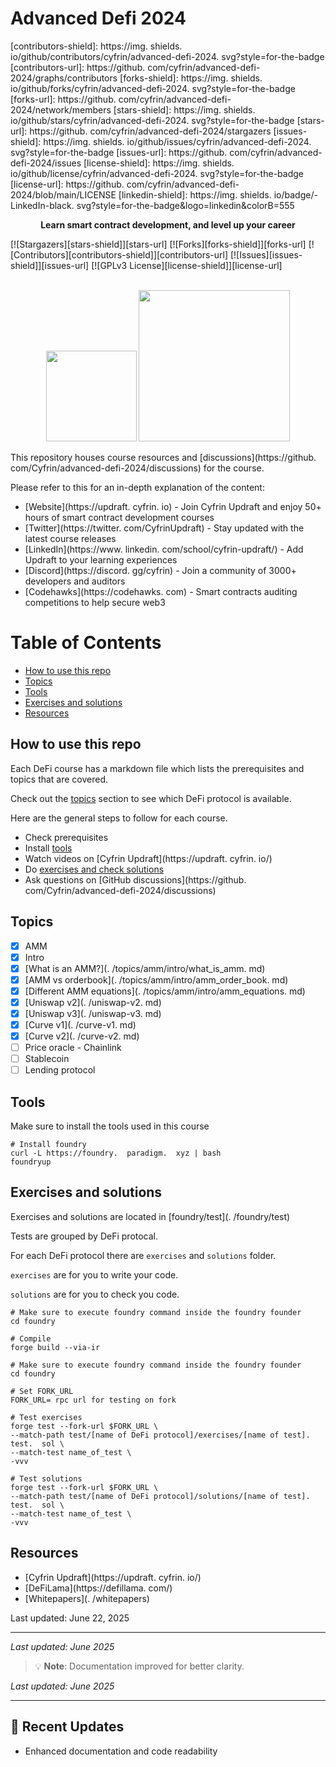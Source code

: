 # Advanced Defi 2024

[contributors-shield]: https://img.  shields.  io/github/contributors/cyfrin/advanced-defi-2024.  svg?style=for-the-badge
[contributors-url]: https://github.  com/cyfrin/advanced-defi-2024/graphs/contributors
[forks-shield]: https://img.  shields.  io/github/forks/cyfrin/advanced-defi-2024.  svg?style=for-the-badge
[forks-url]: https://github.  com/cyfrin/advanced-defi-2024/network/members
[stars-shield]: https://img.  shields.  io/github/stars/cyfrin/advanced-defi-2024.  svg?style=for-the-badge
[stars-url]: https://github.  com/cyfrin/advanced-defi-2024/stargazers
[issues-shield]: https://img.  shields.  io/github/issues/cyfrin/advanced-defi-2024.  svg?style=for-the-badge
[issues-url]: https://github.  com/cyfrin/advanced-defi-2024/issues
[license-shield]: https://img.  shields.  io/github/license/cyfrin/advanced-defi-2024.  svg?style=for-the-badge
[license-url]: https://github.  com/cyfrin/advanced-defi-2024/blob/main/LICENSE
[linkedin-shield]: https://img.  shields.  io/badge/-LinkedIn-black.  svg?style=for-the-badge&logo=linkedin&colorB=555

<p align="center"><strong>Learn smart contract development, and level up your career
</strong></p>

[![Stargazers][stars-shield]][stars-url] [![Forks][forks-shield]][forks-url] [![Contributors][contributors-shield]][contributors-url] [![Issues][issues-shield]][issues-url] [![GPLv3 License][license-shield]][license-url]

<p align="center">
 <br />
 <a href="https://cyfrin.  io/">
 <img src=".  github/images/poweredbycyfrinbluehigher.  png" width="145" alt=""/></a>
<a href="https://updraft.  cyfrin.  io/courses/moccasin">
 <img src=".  github/images/coursebadge.  png" width="242.  3" alt=""/></a>
 <br />
</p>

</div>

This repository houses course resources and [discussions](https://github.  com/Cyfrin/advanced-defi-2024/discussions) for the course.

Please refer to this for an in-depth explanation of the content:

- [Website](https://updraft.  cyfrin.  io) - Join Cyfrin Updraft and enjoy 50+ hours of smart contract development courses
- [Twitter](https://twitter.  com/CyfrinUpdraft) - Stay updated with the latest course releases
- [LinkedIn](https://www.  linkedin.  com/school/cyfrin-updraft/) - Add Updraft to your learning experiences
- [Discord](https://discord.  gg/cyfrin) - Join a community of 3000+ developers and auditors
- [Codehawks](https://codehawks.  com) - Smart contracts auditing competitions to help secure web3

# Table of Contents

- [How to use this repo](#how-to-use-this-repo)
- [Topics](#topics)
- [Tools](#tools)
- [Exercises and solutions](#exercises-and-solutions)
- [Resources](#resources)

## How to use this repo

Each DeFi course has a markdown file which lists the prerequisites and topics that are covered.

Check out the [topics](#topics) section to see which DeFi protocol is available.

Here are the general steps to follow for each course.

- Check prerequisites
- Install [tools](#tools)
- Watch videos on [Cyfrin Updraft](https://updraft.  cyfrin.  io/)
- Do [exercises and check solutions](#exercises-and-solutions)
- Ask questions on [GitHub discussions](https://github.  com/Cyfrin/advanced-defi-2024/discussions)

## Topics

- [x] AMM
 - [x] Intro
 - [x] [What is an AMM?](.  /topics/amm/intro/what_is_amm.  md)
 - [x] [AMM vs orderbook](.  /topics/amm/intro/amm_order_book.  md)
 - [x] [Different AMM equations](.  /topics/amm/intro/amm_equations.  md)
 - [x] [Uniswap v2](.  /uniswap-v2.  md)
 - [x] [Uniswap v3](.  /uniswap-v3.  md)
 - [x] [Curve v1](.  /curve-v1.  md)
 - [x] [Curve v2](.  /curve-v2.  md)
- [ ] Price oracle - Chainlink
- [ ] Stablecoin
- [ ] Lending protocol

## Tools

Make sure to install the tools used in this course

```shell
# Install foundry
curl -L https://foundry.  paradigm.  xyz | bash
foundryup
```

## Exercises and solutions

Exercises and solutions are located in [foundry/test](.  /foundry/test)

Tests are grouped by DeFi protocal.

For each DeFi protocol there are `exercises` and `solutions` folder.

`exercises` are for you to write your code.

`solutions` are for you to check you code.

```shell
# Make sure to execute foundry command inside the foundry founder
cd foundry

# Compile
forge build --via-ir
```

```shell
# Make sure to execute foundry command inside the foundry founder
cd foundry

# Set FORK_URL
FORK_URL= rpc url for testing on fork

# Test exercises
forge test --fork-url $FORK_URL \
--match-path test/[name of DeFi protocol]/exercises/[name of test].  test.  sol \
--match-test name_of_test \
-vvv

# Test solutions
forge test --fork-url $FORK_URL \
--match-path test/[name of DeFi protocol]/solutions/[name of test].  test.  sol \
--match-test name_of_test \
-vvv
```

## Resources

- [Cyfrin Updraft](https://updraft.  cyfrin.  io/)
- [DeFiLama](https://defillama.  com/)
- [Whitepapers](.  /whitepapers)








Last updated: June 22, 2025





---

<!-- Updated: 2025-06-22 -->

*Last updated: June 2025*

> 💡 **Note**: Documentation improved for better clarity.

*Last updated: June 2025*

---

## 🔄 Recent Updates
- Enhanced documentation and code readability
